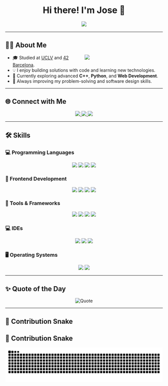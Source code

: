 <h1 align="center">
  Hi there! I'm Jose 👋
</h1>

<p align="center">
  <a href="https://github.com/DenverCoder1/readme-typing-svg">
    <img src="https://readme-typing-svg.herokuapp.com?font=Fira+Code&pause=1000&color=00BFFF&center=true&vCenter=true&width=600&lines=Computer+Science+Graduate;42Barcelona+Student;Always+Learning+Something+New!" />
  </a>
</p>

---

## 🧑‍💻 About Me
<picture>
  <img align="right" src="https://github.com/7oSkaaa/7oSkaaa/blob/main/Images/Right_Side.gif?raw=true" width="250" />
</picture>

- 🎓 Studied at [UCLV](https://www.uclv.edu.cu/) and [42 Barcelona](https://www.42barcelona.com/es/).  
- 💡 I enjoy building solutions with code and learning new technologies.  
- 🧠 Currently exploring advanced **C++**, **Python**, and **Web Development**.  
- 🌱 Always improving my problem-solving and software design skills.

---

## 🌐 Connect with Me

<p align="center">
  <a href="mailto:jrcorrearodriguez@gmail.com">
    <img src="https://img.shields.io/badge/Gmail-EA4335?style=for-the-badge&logo=gmail&logoColor=white" />
  </a>
  <a href="https://github.com/jocorrea42">
    <img src="https://img.shields.io/badge/GitHub-181717?style=for-the-badge&logo=github&logoColor=white" />
  </a>
  <a href="https://www.linkedin.com/in/jrcorrearodriguez/">
    <img src="https://img.shields.io/badge/LinkedIn-0A66C2?style=for-the-badge&logo=linkedin&logoColor=white" />
  </a>
</p>

---

## 🛠️ Skills

### 💻 Programming Languages
<p align="center">
  <img src="https://img.shields.io/badge/C-00599C?style=for-the-badge&logo=c&logoColor=white" />
  <img src="https://img.shields.io/badge/C++-00599C?style=for-the-badge&logo=cplusplus&logoColor=white" />
  <img src="https://img.shields.io/badge/Java-007396?style=for-the-badge&logo=java&logoColor=white" />
  <img src="https://img.shields.io/badge/Python-14354C?style=for-the-badge&logo=python&logoColor=white" />
</p>

### 🎨 Frontend Development
<p align="center">
  <img src="https://img.shields.io/badge/HTML5-E34F26?style=for-the-badge&logo=html5&logoColor=white" />
  <img src="https://img.shields.io/badge/CSS3-1572B6?style=for-the-badge&logo=css3&logoColor=white" />
  <img src="https://img.shields.io/badge/JavaScript-F7DF1E?style=for-the-badge&logo=javascript&logoColor=black" />
  <img src="https://img.shields.io/badge/React-61DAFB?style=for-the-badge&logo=react&logoColor=black" />
</p>

### 🧰 Tools & Frameworks
<p align="center">
  <img src="https://img.shields.io/badge/Git-F05033?style=for-the-badge&logo=git&logoColor=white" />
  <img src="https://img.shields.io/badge/GitHub-181717?style=for-the-badge&logo=github&logoColor=white" />
  <img src="https://img.shields.io/badge/Django-092E20?style=for-the-badge&logo=django&logoColor=white" />
  <img src="https://img.shields.io/badge/MySQL-4479A1?style=for-the-badge&logo=mysql&logoColor=white" />
</p>

### 💻 IDEs
<p align="center">
  <img src="https://img.shields.io/badge/VS%20Code-0078D7?style=for-the-badge&logo=visual-studio-code&logoColor=white" />
  <img src="https://img.shields.io/badge/JetBrains-000000?style=for-the-badge&logo=jetbrains&logoColor=white" />
  <img src="https://img.shields.io/badge/Eclipse-2C2255?style=for-the-badge&logo=eclipse&logoColor=white" />
</p>

### 🖥️ Operating Systems
<p align="center">
  <img src="https://img.shields.io/badge/Linux-FCC624?style=for-the-badge&logo=linux&logoColor=black" />
  <img src="https://img.shields.io/badge/Windows-0078D6?style=for-the-badge&logo=windows&logoColor=white" />
</p>

---

## ✨ Quote of the Day
<p align="center">
  <img src="https://quotes-github-readme.vercel.app/api?type=horizontal&theme=tokyonight&animation=grow_out_in&quoteCategory=programming" alt="Quote"/>
</p>

---

## 🐍 Contribution Snake
## 🐍 Contribution Snake
<p align="center">
  <img src="https://raw.githubusercontent.com/jocorrea42/jocorrea42/output/github-contribution-grid-snake.svg" alt="snake" />
</p>


